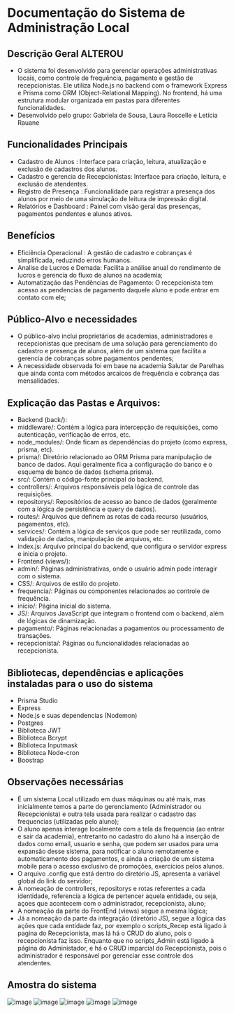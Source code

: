 # Documentação do Sistema de Administração Local
## Descrição Geral ALTEROU
- O sistema foi desenvolvido para gerenciar operações administrativas locais, como controle de frequência, pagamento e gestão de recepcionistas. Ele utiliza Node.js no backend com o framework Express e Prisma como ORM (Object-Relational Mapping). No frontend, há uma estrutura modular organizada em pastas para diferentes funcionalidades.
- Desenvolvido pelo grupo: Gabriela de Sousa, Laura Roscelle e Letícia Rauane

## Funcionalidades Principais
- Cadastro de Alunos : Interface para criação, leitura, atualização e exclusão de cadastros dos alunos.
- Cadastro e gerencia de Recepcionistas: Interface para criação, leitura, e exclusão de atendentes.
- Registro de Presença : Funcionalidade para registrar a presença dos alunos por meio de uma simulação de leitura de impressão digital.
- Relatórios e Dashboard : Painel com visão geral das presenças, pagamentos pendentes e alunos ativos.

## Benefícios
- Eficiência Operacional : A gestão de cadastro e cobranças é simplificada, reduzindo erros humanos. 
- Analise de Lucros e Demada: Facilita a análise anual do rendimento de lucros e gerencia do fluxo de alunos na academia;
- Automatização das Pendências de Pagamento: O recepcionista tem acesso as pendencias de pagamento daquele aluno e pode entrar em contato com ele;

## Público-Alvo e necessidades
- O público-alvo inclui proprietários de academias, administradores e recepcionistas que precisam de uma solução para gerenciamento do cadastro e presença de alunos, além de um sistema que facilita a gerencia de cobranças sobre pagamentos pendentes;
- A necessidade observada foi em base na academia Salutar de Parelhas que ainda conta com métodos arcaicos de frequência e cobrança das mensalidades.

## Explicação das Pastas e Arquivos:
- Backend (back/):
- middleware/: Contém a lógica para intercepção de requisições, como autenticação, verificação de erros, etc.
- node_modules/: Onde ficam as dependências do projeto (como express, prisma, etc).
- prisma/: Diretório relacionado ao ORM Prisma para manipulação de banco de dados. Aqui geralmente fica a configuração do banco e o esquema de banco de dados (schema.prisma).
- src/: Contém o código-fonte principal do backend.
- controllers/: Arquivos responsáveis pela lógica de controle das requisições.
- repositorys/: Repositórios de acesso ao banco de dados (geralmente com a lógica de persistência e query de dados).
- routes/: Arquivos que definem as rotas de cada recurso (usuários, pagamentos, etc).
- services/: Contém a lógica de serviços que pode ser reutilizada, como validação de dados, manipulação de arquivos, etc.
- index.js: Arquivo principal do backend, que configura o servidor express e inicia o projeto.
- Frontend (views/):
- admin/: Páginas administrativas, onde o usuário admin pode interagir com o sistema.
- CSS/: Arquivos de estilo do projeto.
- frequencia/: Páginas ou componentes relacionados ao controle de frequência.
- inicio/: Página inicial do sistema.
- JS/: Arquivos JavaScript que integram o frontend com o backend, além de lógicas de dinamização.
- pagamento/: Páginas relacionadas a pagamentos ou processamento de transações.
- recepcionista/: Páginas ou funcionalidades relacionadas ao recepcionista.

## Bibliotecas, dependências e aplicações instaladas para o uso do sistema
- Prisma Studio
- Express
- Node.js e suas dependencias (Nodemon)
- Postgres
- Biblioteca JWT
- Biblioteca Bcrypt
- Biblioteca Inputmask
- Biblioteca Node-cron
- Boostrap

## Observações necessárias
- É um sistema Local utilizado em duas máquinas ou até mais, mas inicialmente temos a parte do gerenciamento (Administrador ou Recepcionista) e outra tela usada para realizar o cadastro das frequencias (utilizadas pelo aluno);
- O aluno apenas interage localmente com a tela da frequencia (ao entrar e sair da academia), entretanto no cadastro do aluno há a inserção de dados como email, usuario e senha, que podem ser usados para uma expansão desse sistema, para notificar o aluno remotamente e automaticamento dos pagamentos, e ainda a criação de um sistema mobile para o acesso exclusivo de promoções, exercícios pelos alunos.
- O arquivo .config que está dentro do diretório JS, apresenta a variável global do link do servidor;
- A nomeação de controllers, repositorys e rotas referentes a cada identidade, referencia a lógica de pertencer aquela entidade, ou seja, açoes que acontecem com o administrador, recepcionista, aluno;
- A nomeação da parte do FrontEnd (views) segue a mesma lógica;
- Já a nomeação da parte da integração (diretório JS), segue a lógica das ações que cada entidade faz, por exemplo o scripts_Recep está ligado à pagina do Recepcionista, mas lá há o CRUD do aluno, pois o recepcionista faz isso. Enquanto que no scripts_Admin está ligado à página do Administador, e há o CRUD imparcial do Recepcionista, pois o administrador é responsável por gerenciar esse controle dos atendentes.

## Amostra do sistema
![image](https://github.com/user-attachments/assets/df3afb31-6dd3-4a34-add2-fa03d569926b)
![image](https://github.com/user-attachments/assets/364ac045-4558-482f-ad52-82c2c8ba5ced)
![image](https://github.com/user-attachments/assets/8d6a0f5f-0a06-4051-8d52-07c29b11763a)
![image](https://github.com/user-attachments/assets/7ced7a5d-1cee-4dd6-8b7e-e0e1d524e634)
![image](https://github.com/user-attachments/assets/eb13701d-b8f5-463f-835c-f262b54c7d8c)


